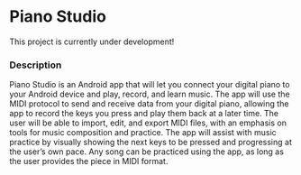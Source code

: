 # Piano Studio
This project is currently under development!

### Description
Piano Studio is an Android app that will let you connect your digital piano to your Android device and play, record, and learn music. The app will use the MIDI protocol to send and receive data from your digital piano, allowing the app to record the keys you press and play them back at a later time. The user will be able to import, edit, and export MIDI files, with an emphasis on tools for music composition and practice. The app will assist with music practice by visually showing the next keys to be pressed and progressing at the user’s own pace. Any song can be practiced using the app, as long as the user provides the piece in MIDI format.

